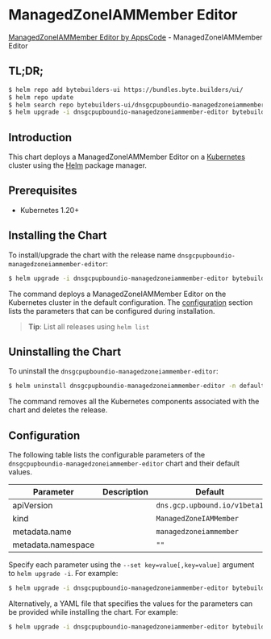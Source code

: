 # ManagedZoneIAMMember Editor

[ManagedZoneIAMMember Editor by AppsCode](https://byte.builders) - ManagedZoneIAMMember Editor

## TL;DR;

```bash
$ helm repo add bytebuilders-ui https://bundles.byte.builders/ui/
$ helm repo update
$ helm search repo bytebuilders-ui/dnsgcpupboundio-managedzoneiammember-editor --version=v0.4.18
$ helm upgrade -i dnsgcpupboundio-managedzoneiammember-editor bytebuilders-ui/dnsgcpupboundio-managedzoneiammember-editor -n default --create-namespace --version=v0.4.18
```

## Introduction

This chart deploys a ManagedZoneIAMMember Editor on a [Kubernetes](http://kubernetes.io) cluster using the [Helm](https://helm.sh) package manager.

## Prerequisites

- Kubernetes 1.20+

## Installing the Chart

To install/upgrade the chart with the release name `dnsgcpupboundio-managedzoneiammember-editor`:

```bash
$ helm upgrade -i dnsgcpupboundio-managedzoneiammember-editor bytebuilders-ui/dnsgcpupboundio-managedzoneiammember-editor -n default --create-namespace --version=v0.4.18
```

The command deploys a ManagedZoneIAMMember Editor on the Kubernetes cluster in the default configuration. The [configuration](#configuration) section lists the parameters that can be configured during installation.

> **Tip**: List all releases using `helm list`

## Uninstalling the Chart

To uninstall the `dnsgcpupboundio-managedzoneiammember-editor`:

```bash
$ helm uninstall dnsgcpupboundio-managedzoneiammember-editor -n default
```

The command removes all the Kubernetes components associated with the chart and deletes the release.

## Configuration

The following table lists the configurable parameters of the `dnsgcpupboundio-managedzoneiammember-editor` chart and their default values.

|     Parameter      | Description |                 Default                 |
|--------------------|-------------|-----------------------------------------|
| apiVersion         |             | <code>dns.gcp.upbound.io/v1beta1</code> |
| kind               |             | <code>ManagedZoneIAMMember</code>       |
| metadata.name      |             | <code>managedzoneiammember</code>       |
| metadata.namespace |             | <code>""</code>                         |


Specify each parameter using the `--set key=value[,key=value]` argument to `helm upgrade -i`. For example:

```bash
$ helm upgrade -i dnsgcpupboundio-managedzoneiammember-editor bytebuilders-ui/dnsgcpupboundio-managedzoneiammember-editor -n default --create-namespace --version=v0.4.18 --set apiVersion=dns.gcp.upbound.io/v1beta1
```

Alternatively, a YAML file that specifies the values for the parameters can be provided while
installing the chart. For example:

```bash
$ helm upgrade -i dnsgcpupboundio-managedzoneiammember-editor bytebuilders-ui/dnsgcpupboundio-managedzoneiammember-editor -n default --create-namespace --version=v0.4.18 --values values.yaml
```
